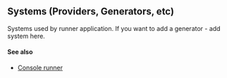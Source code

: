 ## Systems (Providers, Generators, etc)

Systems used by runner application. If you want to add a generator - add system here.

#### See also
  - [Console runner](https://github.com/c0ffeeartc/GenEntitas/tree/master/GenEntitas)
